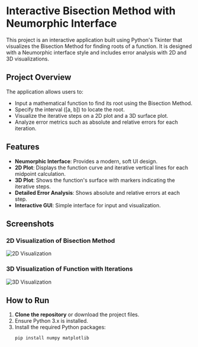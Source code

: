 # Interactive Bisection Method with Neumorphic Interface

This project is an interactive application built using Python's Tkinter that visualizes the Bisection Method for finding roots of a function. It is designed with a Neumorphic interface style and includes error analysis with 2D and 3D visualizations.

## Project Overview

The application allows users to:
- Input a mathematical function to find its root using the Bisection Method.
- Specify the interval \([a, b]\) to locate the root.
- Visualize the iterative steps on a 2D plot and a 3D surface plot.
- Analyze error metrics such as absolute and relative errors for each iteration.

## Features

- **Neumorphic Interface**: Provides a modern, soft UI design.
- **2D Plot**: Displays the function curve and iterative vertical lines for each midpoint calculation.
- **3D Plot**: Shows the function's surface with markers indicating the iterative steps.
- **Detailed Error Analysis**: Shows absolute and relative errors at each step.
- **Interactive GUI**: Simple interface for input and visualization.

## Screenshots

### 2D Visualization of Bisection Method
![2D Visualization](bisection1.png)

### 3D Visualization of Function with Iterations
![3D Visualization](bisection2.png)

## How to Run

1. **Clone the repository** or download the project files.
2. Ensure Python 3.x is installed.
3. Install the required Python packages:
   ```bash
   pip install numpy matplotlib
